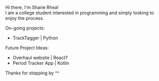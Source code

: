 Hi there, I'm Sharie Rhea! <br />
I am a college student interested in programming and simply looking to enjoy the process.<br />

On-going projects:<br />
  *  TrackTagger | Python<br />

Future Project Ideas:<br />
  * Overhaul website | React?<br />
  * Period Tracker App | Kotlin<br />

Thanks for stopping by ^^

<!---
SharieRhea/SharieRhea is a ✨ special ✨ repository because its `README.md` (this file) appears on your GitHub profile.
You can click the Preview link to take a look at your changes.
--->
